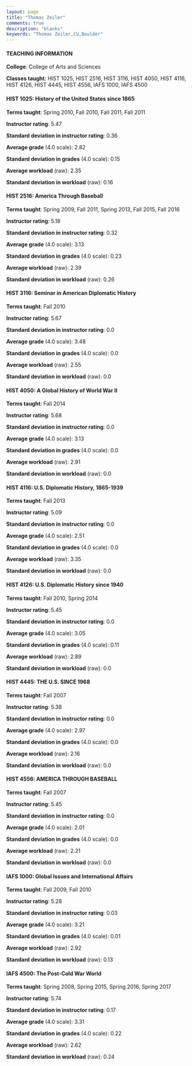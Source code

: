 ```yaml
---
layout: page
title: "Thomas Zeiler" 
comments: true
description: "blanks"
keywords: "Thomas Zeiler,CU,Boulder"
---
```

<head>
<script src="https://ajax.googleapis.com/ajax/libs/jquery/2.1.3/jquery.min.js"></script>
<script src="https://dl.dropboxusercontent.com/s/pc42nxpaw1ea4o9/highcharts.js?dl=0"></script>
<!-- <script src="../assets/js/highcharts.js"></script> -->
<style type="text/css">@font-face {
	font-family: "Bebas Neue";
	src: url(https://www.filehosting.org/file/details/544349/BebasNeue Regular.otf) format("opentype");
	}
	h1.Bebas { 
		font-family: "Bebas Neue", Verdana, Tahoma;
	}
</style>
</head>
	   
#### TEACHING INFORMATION

**College**: College of Arts and Sciences

**Classes taught**: HIST 1025, HIST 2516, HIST 3116, HIST 4050, HIST 4116, HIST 4126, HIST 4445, HIST 4556, IAFS 1000, IAFS 4500

#### HIST 1025: History of the United States since 1865

**Terms taught**: Spring 2010, Fall 2010, Fall 2011, Fall 2011

**Instructor rating**: 5.47

**Standard deviation in instructor rating**: 0.36

**Average grade** (4.0 scale): 2.82

**Standard deviation in grades** (4.0 scale): 0.15

**Average workload** (raw): 2.35

**Standard deviation in workload** (raw): 0.16

#### HIST 2516: America Through Baseball

**Terms taught**: Spring 2009, Fall 2011, Spring 2013, Fall 2015, Fall 2016

**Instructor rating**: 5.18

**Standard deviation in instructor rating**: 0.32

**Average grade** (4.0 scale): 3.13

**Standard deviation in grades** (4.0 scale): 0.23

**Average workload** (raw): 2.39

**Standard deviation in workload** (raw): 0.26

#### HIST 3116: Seminar in American Diplomatic History

**Terms taught**: Fall 2010

**Instructor rating**: 5.67

**Standard deviation in instructor rating**: 0.0

**Average grade** (4.0 scale): 3.48

**Standard deviation in grades** (4.0 scale): 0.0

**Average workload** (raw): 2.55

**Standard deviation in workload** (raw): 0.0

#### HIST 4050: A Global History of World War II

**Terms taught**: Fall 2014

**Instructor rating**: 5.68

**Standard deviation in instructor rating**: 0.0

**Average grade** (4.0 scale): 3.13

**Standard deviation in grades** (4.0 scale): 0.0

**Average workload** (raw): 2.91

**Standard deviation in workload** (raw): 0.0

#### HIST 4116: U.S. Diplomatic History, 1865-1939

**Terms taught**: Fall 2013

**Instructor rating**: 5.09

**Standard deviation in instructor rating**: 0.0

**Average grade** (4.0 scale): 2.51

**Standard deviation in grades** (4.0 scale): 0.0

**Average workload** (raw): 3.35

**Standard deviation in workload** (raw): 0.0

#### HIST 4126: U.S. Diplomatic History since 1940

**Terms taught**: Fall 2010, Spring 2014

**Instructor rating**: 5.45

**Standard deviation in instructor rating**: 0.0

**Average grade** (4.0 scale): 3.05

**Standard deviation in grades** (4.0 scale): 0.11

**Average workload** (raw): 2.89

**Standard deviation in workload** (raw): 0.0

#### HIST 4445: THE U.S. SINCE 1968

**Terms taught**: Fall 2007

**Instructor rating**: 5.38

**Standard deviation in instructor rating**: 0.0

**Average grade** (4.0 scale): 2.97

**Standard deviation in grades** (4.0 scale): 0.0

**Average workload** (raw): 2.16

**Standard deviation in workload** (raw): 0.0

#### HIST 4556: AMERICA THROUGH BASEBALL

**Terms taught**: Fall 2007

**Instructor rating**: 5.45

**Standard deviation in instructor rating**: 0.0

**Average grade** (4.0 scale): 2.01

**Standard deviation in grades** (4.0 scale): 0.0

**Average workload** (raw): 2.21

**Standard deviation in workload** (raw): 0.0

#### IAFS 1000: Global Issues and International Affairs

**Terms taught**: Fall 2009, Fall 2010

**Instructor rating**: 5.28

**Standard deviation in instructor rating**: 0.03

**Average grade** (4.0 scale): 3.21

**Standard deviation in grades** (4.0 scale): 0.01

**Average workload** (raw): 2.92

**Standard deviation in workload** (raw): 0.13

#### IAFS 4500: The Post-Cold War World

**Terms taught**: Spring 2008, Spring 2015, Spring 2016, Spring 2017

**Instructor rating**: 5.74

**Standard deviation in instructor rating**: 0.17

**Average grade** (4.0 scale): 3.31

**Standard deviation in grades** (4.0 scale): 0.22

**Average workload** (raw): 2.62

**Standard deviation in workload** (raw): 0.24

